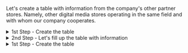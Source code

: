 Let's create a table with information from the company's other partner stores. Namely, other digital media stores operating in the same field and with whom our company cooperates.

<details>

  <summary>1st Step - Create the table </summary>
  

```
Let's first create the table and define data types for every column. 
```
Code

```ruby

CREATE TABLE Partners_data (
    Partner_ID SERIAL NOT NULL,
    Name TEXT, 
    State TEXT,
    City TEXT,
    Number_Orders INTEGER,
    Start_Operations DATE NOT NULL, 
    PRIMARY KEY (Partner_ID));

```
</details>

<details>

  <summary>2nd Step - Let's fill up the table with information </summary>
  

```
Let's add rows with information to the already pre-establish columns according to the data type that each can bear. 
```
Code

```ruby

INSERT INTO Partners_data (name, State, City, Number_Orders, Start_Operations)
VALUES 
('Records_INC', 'Arizona', 'Yuma', 345, '1998-12-03')
('BestMusic', 'Denver', 'Colorado Springs', 567, '2002-02-23')
('TunesTX', 'Texas', 'Austin', 134, '2021-04-14')
('MyMusic', 'Columbia', 'Charleston', 789, '1986-01-13')
('ClassicSongs', 'Alabama', 'Montgomery', 409, '2007-12-03');

```
</details>


  <details>

  <summary>1st Step - Create the table </summary>

```
After sending the first version of the table to the Team, they informed that it had to be changed to reflect some data that was missing. Every partner stored is specialised in a music genre, which has to be reflected in the table.
```
Code

```ruby

```
</details>



